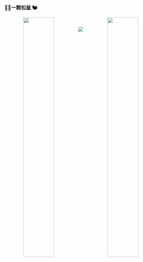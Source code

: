 ### 🐯💮一颗松鼠 🐿️
<div>
  <p align = "center">
    <img align = "left" src = "https://github-readme-streak-stats.herokuapp.com/?user=wangscaler&theme=tokyonight" width="45%">
    <img align = "right" src = "https://github-profile-trophy.vercel.app/?username=wangscaler&theme=tokyonight" width="45%" >
  </p>
  
</div>

<p align = "center">
 <img src="https://activity-graph.herokuapp.com/graph?username=wangscaler&theme=react-dark">
</p>

<!--
**peipeiyinuo/peipeiyinuo** is a ✨ _special_ ✨ repository because its `README.md` (this file) appears on your GitHub profile.

Here are some ideas to get you started:

- 🔭 I’m currently working on ...
- 🌱 I’m currently learning ...
- 👯 I’m looking to collaborate on ...
- 🤔 I’m looking for help with ...
- 💬 Ask me about ...
- 📫 How to reach me: ...
- 😄 Pronouns: ...
- ⚡ Fun fact: ...
-->
